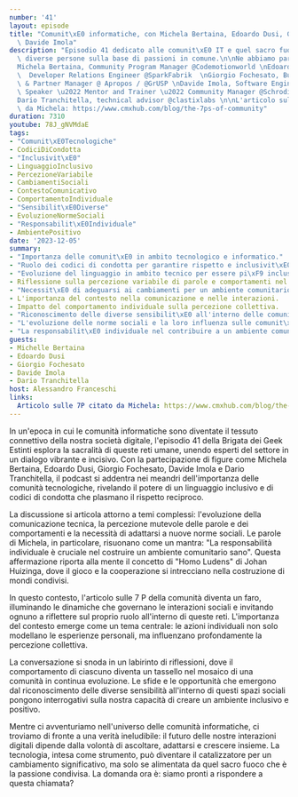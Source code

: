 ```yaml
---
number: '41'
layout: episode
title: "Comunit\xE0 informatiche, con Michela Bertaina, Edoardo Dusi, Giorgio Fochesato,\
  \ Davide Imola"
description: "Episodio 41 dedicato alle comunit\xE0 IT e quel sacro fuoco che unisce\
  \ diverse persone sulla base di passioni in comune.\n\nNe abbiamo parlato con:\n\
  Michela Bertaina, Community Program Manager @Codemotionworld \nEdoardo Dusi, @edodusi\
  \  Developer Relations Engineer @SparkFabrik  \nGiorgio Fochesato, Business Development\
  \ & Partner Manager @ Apropos / @GrUSP \nDavide Imola, Software Engineer \u2022\
  \ Speaker \u2022 Mentor and Trainer \u2022 Community Manager @SchrodingerHat  \n\
  Dario Tranchitella, technical advisor @clastixlabs \n\nL'articolo sulle 7 P citato\
  \ da Michela: https://www.cmxhub.com/blog/the-7ps-of-community"
duration: 7310
youtube: 78J_gNVMdaE
tags:
- "Comunit\xE0Tecnologiche"
- CodiciDiCondotta
- "Inclusivit\xE0"
- LinguaggioInclusivo
- PercezioneVariabile
- CambiamentiSociali
- ContestoComunicativo
- ComportamentoIndividuale
- "Sensibilit\xE0Diverse"
- EvoluzioneNormeSociali
- "Responsabilit\xE0Individuale"
- AmbientePositivo
date: '2023-12-05'
summary:
- "Importanza delle comunit\xE0 in ambito tecnologico e informatico."
- "Ruolo dei codici di condotta per garantire rispetto e inclusivit\xE0."
- "Evoluzione del linguaggio in ambito tecnico per essere pi\xF9 inclusivi."
- Riflessione sulla percezione variabile di parole e comportamenti nel tempo.
- "Necessit\xE0 di adeguarsi ai cambiamenti per un ambiente comunitario positivo."
- L'importanza del contesto nella comunicazione e nelle interazioni.
- Impatto del comportamento individuale sulla percezione collettiva.
- "Riconoscimento delle diverse sensibilit\xE0 all'interno delle comunit\xE0."
- "L'evoluzione delle norme sociali e la loro influenza sulle comunit\xE0."
- "La responsabilit\xE0 individuale nel contribuire a un ambiente comunitario sano."
guests:
- Michelle Bertaina
- Edoardo Dusi
- Giorgio Fochesato
- Davide Imola
- Dario Tranchitella
host: Alessandro Franceschi
links:
  Articolo sulle 7P citato da Michela: https://www.cmxhub.com/blog/the-7ps-of-community
---
```

In un'epoca in cui le comunità informatiche sono diventate il tessuto connettivo della nostra società digitale, l'episodio 41 della Brigata dei Geek Estinti esplora la sacralità di queste reti umane, unendo esperti del settore in un dialogo vibrante e incisivo. Con la partecipazione di figure come Michela Bertaina, Edoardo Dusi, Giorgio Fochesato, Davide Imola e Dario Tranchitella, il podcast si addentra nei meandri dell'importanza delle comunità tecnologiche, rivelando il potere di un linguaggio inclusivo e di codici di condotta che plasmano il rispetto reciproco.

La discussione si articola attorno a temi complessi: l'evoluzione della comunicazione tecnica, la percezione mutevole delle parole e dei comportamenti e la necessità di adattarsi a nuove norme sociali. Le parole di Michela, in particolare, risuonano come un mantra: "La responsabilità individuale è cruciale nel costruire un ambiente comunitario sano". Questa affermazione riporta alla mente il concetto di "Homo Ludens" di Johan Huizinga, dove il gioco e la cooperazione si intrecciano nella costruzione di mondi condivisi.

In questo contesto, l'articolo sulle 7 P della comunità diventa un faro, illuminando le dinamiche che governano le interazioni sociali e invitando ognuno a riflettere sul proprio ruolo all'interno di queste reti. L'importanza del contesto emerge come un tema centrale: le azioni individuali non solo modellano le esperienze personali, ma influenzano profondamente la percezione collettiva.

La conversazione si snoda in un labirinto di riflessioni, dove il comportamento di ciascuno diventa un tassello nel mosaico di una comunità in continua evoluzione. Le sfide e le opportunità che emergono dal riconoscimento delle diverse sensibilità all'interno di questi spazi sociali pongono interrogativi sulla nostra capacità di creare un ambiente inclusivo e positivo.

Mentre ci avventuriamo nell'universo delle comunità informatiche, ci troviamo di fronte a una verità ineludibile: il futuro delle nostre interazioni digitali dipende dalla volontà di ascoltare, adattarsi e crescere insieme. La tecnologia, intesa come strumento, può diventare il catalizzatore per un cambiamento significativo, ma solo se alimentata da quel sacro fuoco che è la passione condivisa. La domanda ora è: siamo pronti a rispondere a questa chiamata?
